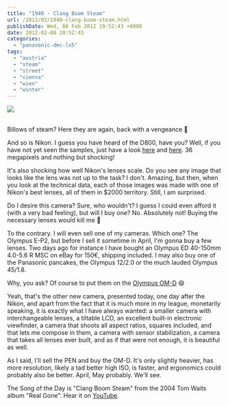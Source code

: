 ```yaml
---
title: "1940 - Clang Boom Steam"
url: /2012/02/1940-clang-boom-steam.html
publishDate: Wed, 08 Feb 2012 19:52:43 +0000
date: 2012-02-08 20:52:43
categories: 
  - "panasonic-dmc-lx5"
tags: 
  - "austria"
  - "steam"
  - "street"
  - "vienna"
  - "wien"
  - "winter"
---
```

<div class="container">
<div class="center"><a target="_blank" href="https://d25zfm9zpd7gm5.cloudfront.net/1200x1200/2012/20120208_093902_ps.jpg"><img src="https://d25zfm9zpd7gm5.cloudfront.net/0600x0600/2012/20120208_093902_ps.jpg" /></a></div>
</div>
<br />

Billows of steam? Here they are again, back with a vengeance 🙂

And so is Nikon. I guess you have heard of the D800, have you? Well, if you have not yet seen the samples, just have a look <a href="http://imaging.nikon.com/lineup/dslr/d800/sample01.htm" target="_blank">here</a> and <a href="http://imaging.nikon.com/lineup/dslr/d800/sample02.htm" target="_blank">here</a>. 36 megapixels and nothing but shocking! 

It's also shocking how well Nikon's lenses scale. Do you see any image that looks like the lens was not up to the task? I don't. Amazing, but then, when you look at the technical data, each of those images was made with one of Nikon's best lenses, all of them in $2000 territory. Still, I am surprised.

Do I desire this camera? Sure, who wouldn't? I guess I could even afford it (with a very bad feeling), but will I buy one? No. Absolutely not! Buying the necessary lenses would kill me 🙂

To the contrary. I will even sell one of my cameras. Which one? The Olympus E-P2, but before I sell it sometime in April, I'm gonna buy a few lenses. Two days ago for instance I have bought an Olympus ED 40-150mm 4.0-5.6 R MSC on eBay for 150€, shipping included. I may also buy one of the Panasonic pancakes, the Olympus 12/2.0 or the much lauded Olympus 45/1.8. 

Why, you ask? Of course to put them on the <a href="http://olympusomd.com/en-US/" target="_blank">Olympus OM-D</a> 😄

Yeah, that's the other new camera, presented today, one day after the Nikon, and apart from the fact that it is much more in my league, monetarily speaking, it is exactly what I have always wanted: a smaller camera with interchangeable lenses, a tiltable LCD, an excellent built-in electronic viewfinder, a camera that shoots all aspect ratios, squares included, and that lets me compose in them, a camera with sensor stabilization, a camera that takes all lenses ever built, and as if that were not enough, it is beautiful as well.

 As I said, I'll sell the PEN and buy the OM-D. It's only slightly heavier, has more resolution, likely a tad better high ISO, is faster, and ergonomics could probably also be better. April, May probably. We'll see.

The Song of the Day is "Clang Boom Steam" from the 2004 Tom Waits album "Real Gone". Hear it on <a href="http://www.youtube.com/watch?v=prW8d75BtMY" target="_blank">YouTube</a>.
